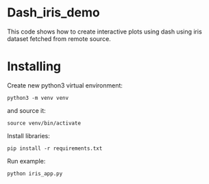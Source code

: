 # Dash_iris_demo
This code shows how to create interactive plots using dash using iris dataset
fetched from remote source.
# Installing
Create new python3 virtual environment:
```
python3 -m venv venv
```
and source it:
```
source venv/bin/activate
```  
Install libraries:
```
pip install -r requirements.txt
```
Run example:
```
python iris_app.py
```